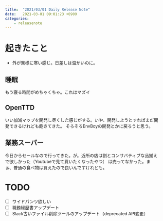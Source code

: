 ```yaml
---
title:  "2021/03/01 Daily Release Note"
date:   2021-03-01 09:01:23 +0900
categories:
	- releasenote
---
```

# 起きたこと

* 外が異様に寒い感じ。日差しは温かいのに。

## 睡眠

もう寝る時間がめちゃくちゃ。これはマズイ

## OpenTTD

いい加減マップを開発し尽くした感じがする。いや、開発しようとすればまだ開発できるけれども飽きてきた。
そろそろEnvBoyの開発とかに戻ろうと思う。

## 業務スーパー

今日からセールなので行ってきた。が。近所の店は割とコンサバティブな品揃えで欲しかった（Youtubeで見て買いたくなったやつ）
は売ってなかった。まぁ、普通の食べ物は買えたので良いんですけれども。

# TODO 

- [ ] ワイドパンツ欲しい
- [ ] 職務経歴書アップデート
- [ ] Slack古いファイル削除ツールのアップデート（deprecated API変更）